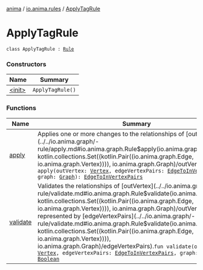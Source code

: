 [anima](../../index.md) / [io.anima.rules](../index.md) / [ApplyTagRule](./index.md)

# ApplyTagRule

`class ApplyTagRule : `[`Rule`](../../io.anima.graph/-rule/index.md)

### Constructors

| Name | Summary |
|---|---|
| [&lt;init&gt;](-init-.md) | `ApplyTagRule()` |

### Functions

| Name | Summary |
|---|---|
| [apply](apply.md) | Applies one or more changes to the relationships of [outVertex](../../io.anima.graph/-rule/apply.md#io.anima.graph.Rule$apply(io.anima.graph.Vertex, kotlin.collections.Set((kotlin.Pair((io.anima.graph.Edge, io.anima.graph.Vertex)))), io.anima.graph.Graph)/outVertex).`fun apply(outVertex: `[`Vertex`](../../io.anima.graph/-vertex/index.md)`, edgeVertexPairs: `[`EdgeToInVertexPairs`](../../io.anima.graph/-edge-to-in-vertex-pairs.md)`, graph: `[`Graph`](../../io.anima.graph/-graph/index.md)`): `[`EdgeToInVertexPairs`](../../io.anima.graph/-edge-to-in-vertex-pairs.md) |
| [validate](validate.md) | Validates the relationships of [outVertex](../../io.anima.graph/-rule/validate.md#io.anima.graph.Rule$validate(io.anima.graph.Vertex, kotlin.collections.Set((kotlin.Pair((io.anima.graph.Edge, io.anima.graph.Vertex)))), io.anima.graph.Graph)/outVertex) represented by [edgeVertexPairs](../../io.anima.graph/-rule/validate.md#io.anima.graph.Rule$validate(io.anima.graph.Vertex, kotlin.collections.Set((kotlin.Pair((io.anima.graph.Edge, io.anima.graph.Vertex)))), io.anima.graph.Graph)/edgeVertexPairs).`fun validate(outVertex: `[`Vertex`](../../io.anima.graph/-vertex/index.md)`, edgeVertexPairs: `[`EdgeToInVertexPairs`](../../io.anima.graph/-edge-to-in-vertex-pairs.md)`, graph: `[`Graph`](../../io.anima.graph/-graph/index.md)`): `[`Boolean`](https://kotlinlang.org/api/latest/jvm/stdlib/kotlin/-boolean/index.html) |
